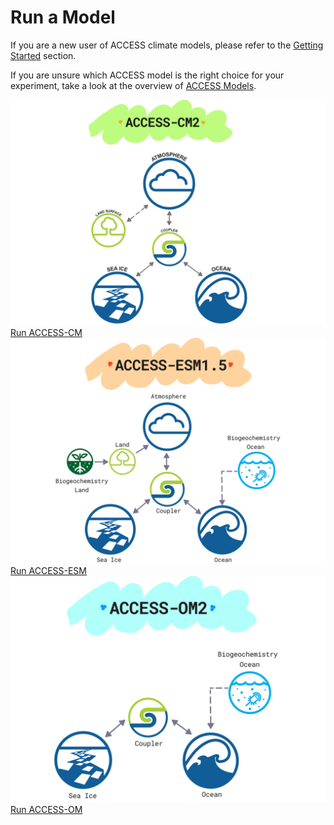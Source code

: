 # Run a Model
If you are a new user of ACCESS climate models, please refer to the [Getting Started](../../../getting_started) section.

If you are unsure which ACCESS model is the right choice for your experiment, take a look at the overview of [ACCESS Models](../).

<div class="card-container">
    <!-- <a href="run-access-am" class="vertical-card aspect-ratio1to1">
        <div class="vertical-card-image-container">
            <img class="img-cover white-background" src="../../assets/model-config-logos/access-am-config.png" alt="ACCESS-AM">
        </div>
        <div class="vertical-card-text-container   bold">   
            Run ACCESS-AM
        </div>
    </a> -->
    <a href="run-access-cm" class="vertical-card aspect-ratio1to1">
        <div class="vertical-card-image-container">
            <img class="img-cover white-background" src="../../assets/model-config-logos/access-cm2-config.png" alt="ACCESS-CM">
        </div>
        <div class="vertical-card-text-container   bold">   
            Run ACCESS-CM
        </div>
    </a>
    <a href="run-access-esm" class="vertical-card aspect-ratio1to1">
        <div class="vertical-card-image-container">
            <img class="img-cover white-background" src="../../assets/model-config-logos/access-esm-config.png" alt="ACCESS-ESM">
        </div>
        <div class="vertical-card-text-container   bold">   
            Run ACCESS-ESM
        </div>
    </a>
    <a href="run-access-om" class="vertical-card aspect-ratio1to1">
        <div class="vertical-card-image-container">
            <img class="img-cover white-background" src="../../assets/model-config-logos/access-om2-config.png" alt="ACCESS-OM">
        </div>
        <div class="vertical-card-text-container   bold">   
            Run ACCESS-OM
        </div>
    </a>
</div>